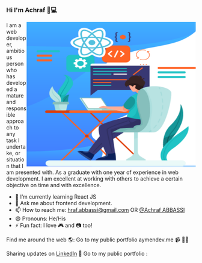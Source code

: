 ### Hi I'm Achraf 👋💻

<img align="right" src="https://github.com/Abbassihraf/Abbassihraf/blob/master/reactJs.png" alt="Illustration of dev" width=450px height=384px/>
I am a web developer, ambitious person who has developed a mature and responsible approach to any task I undertake, or situation that I am presented with. As a graduate with one year of experience in web development. I am excellent at working with others to achieve a certain objective on time and with excellence. 


- 🌱 I’m currently learning React JS
- 💬 Ask me about frontend development.
- 📫 How to reach me: hraf.abbassi@gmail.com OR [@Achraf ABBASSI ](https://www.linkedin.com/in/achraf-abbassi-21453b18a/)
- 😄 Pronouns: He/His
- ⚡ Fun fact: I love 🎮 and 📷 too!

Find me around the web 🌎:
Go to my public portfolio aymendev.me 📹 ✍🏾

Sharing updates on [LinkedIn](https://www.linkedin.com/in/achraf-abbassi-21453b18a/) 💼
Go to my public portfolio :
